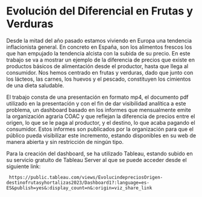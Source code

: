 # Evolución del Diferencial en Frutas y Verduras

Desde la mitad del año pasado estamos viviendo en Europa una tendencia inflacionista general. En concreto en España, son los alimentos frescos los que han empujado la tendencia alcista con la subida de su precio. En este trabajo se va a mostrar un ejemplo de la diferencia de precios que existe en productos básicos de alimentación desde el productor, hasta que llega al consumidor. Nos hemos centrado en frutas y verduras, dado que junto con los lácteos, las carnes, los huevos y el pescado, constituyen los cimientos de una dieta saludable.

El trabajo consta de una presentación en formato mp4, el documento pdf utilizado en la presentación y con el fin de dar visibilidad analítica a este problema, un dashboard basado en los informes que mensualmente emite la organización agraria COAC y que reflejan la diferencia de precios entre el origen, lo que se le paga al productor, y el destino, lo que acaba pagando el consumidor. Estos informes son publicados por la organización para que el público pueda visibilizar este incremento, estando disponibles en su web de manera abierta y sin restricción de ningún tipo.

Para la creación del dashboard, se ha utilizado Tableau, estando subido en su servicio gratuito de Tableau Server al que se puede acceder desde el siguiente link:

     https://public.tableau.com/views/EvolucindepreciosOrigen-destinofrutasyhortalizas2023/Dashboard1?:language=es-ES&publish=yes&:display_count=n&:origin=viz_share_link
